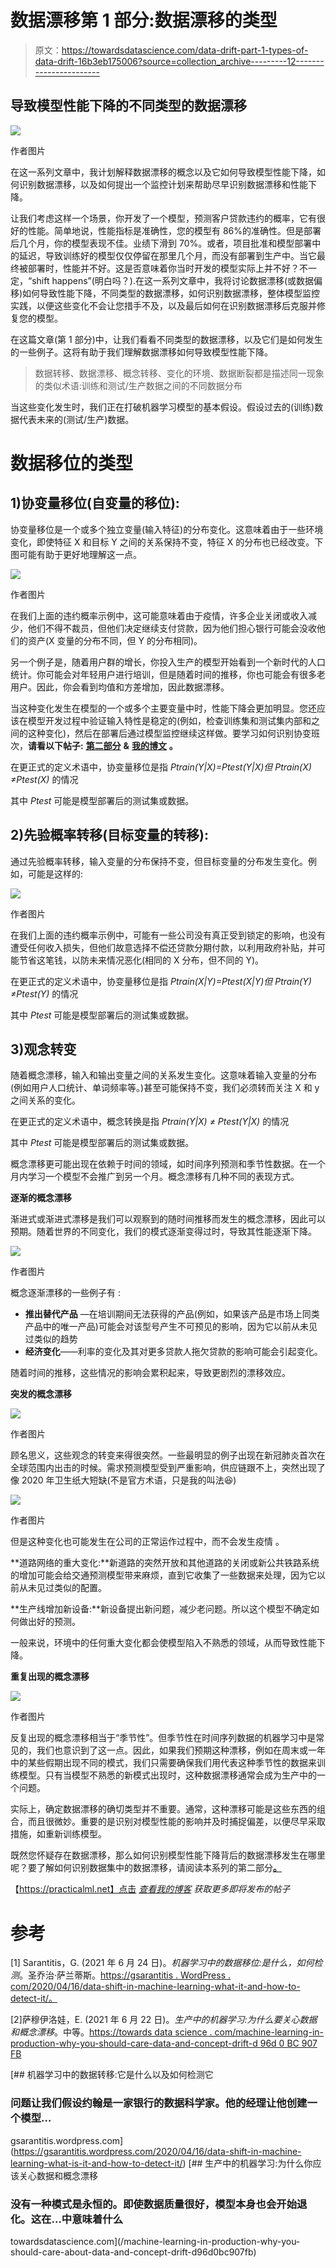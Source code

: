 # 数据漂移第 1 部分:数据漂移的类型

> 原文：<https://towardsdatascience.com/data-drift-part-1-types-of-data-drift-16b3eb175006?source=collection_archive---------12----------------------->

## 导致模型性能下降的不同类型的数据漂移

![](img/553cedbae91086bb0e4d7a340371c81b.png)

作者图片

在这一系列文章中，我计划解释数据漂移的概念以及它如何导致模型性能下降，如何识别数据漂移，以及如何提出一个监控计划来帮助尽早识别数据漂移和性能下降。

让我们考虑这样一个场景，你开发了一个模型，预测客户贷款违约的概率，它有很好的性能。简单地说，性能指标是准确性，您的模型有 86%的准确性。但是部署后几个月，你的模型表现不佳。业绩下滑到 70%。或者，项目批准和模型部署中的延迟，导致训练好的模型仅仅停留在那里几个月，而没有部署到生产中。当它最终被部署时，性能并不好。这是否意味着你当时开发的模型实际上并不好？不一定，“shift happens”(明白吗？).在这一系列文章中，我将讨论数据漂移(或数据偏移)如何导致性能下降，不同类型的数据漂移，如何识别数据漂移，整体模型监控实践，以便这些变化不会让您措手不及，以及最后如何在识别数据漂移后克服并修复您的模型。

在这篇文章(第 1 部分)中，让我们看看不同类型的数据漂移，以及它们是如何发生的一些例子。这将有助于我们理解数据漂移如何导致模型性能下降。

> 数据转移、数据漂移、概念转移、变化的环境、数据断裂都是描述同一现象的类似术语:训练和测试/生产数据之间的不同数据分布

当这些变化发生时，我们正在打破机器学习模型的基本假设。假设过去的(训练)数据代表未来的(测试/生产)数据。

# 数据移位的类型

## 1)协变量移位(自变量的移位):

协变量移位是一个或多个独立变量(输入特征)的分布变化。这意味着由于一些环境变化，即使特征 X 和目标 Y 之间的关系保持不变，特征 X 的分布也已经改变。下图可能有助于更好地理解这一点。

![](img/922b5364c54c2ae31e33cf7ed099aa11.png)

作者图片

在我们上面的违约概率示例中，这可能意味着由于疫情，许多企业关闭或收入减少，他们不得不裁员，但他们决定继续支付贷款，因为他们担心银行可能会没收他们的资产(X 变量的分布不同，但 Y 的分布相同)。

另一个例子是，随着用户群的增长，你投入生产的模型开始看到一个新时代的人口统计。你可能会对年轻用户进行培训，但是随着时间的推移，你也可能会有很多老用户。因此，你会看到均值和方差增加，因此数据漂移。

当这种变化发生在模型的一个或多个主要变量中时，性能下降会更加明显。您还应该在模型开发过程中验证输入特性是稳定的(例如，检查训练集和测试集内部和之间的这种变化)，然后在部署后通过模型监控继续这样做。要学习如何识别协变班次，**请看以下帖子:** [**第二部分**](https://medium.com/@numal.jayawardena/data-drift-part-2-how-to-detect-data-drift-1f8bfa1a893e) **&** [**我的博文**](https://practicalml.net/Data-Drift-Code-Examples/) **。**

在更正式的定义术语中，协变量移位是指 *Ptrain(Y|X)=Ptest(Y|X)但 Ptrain(X) ≠Ptest(X)* 的情况

其中 *Ptest* 可能是模型部署后的测试集或数据。

## 2)先验概率转移(目标变量的转移):

通过先验概率转移，输入变量的分布保持不变，但目标变量的分布发生变化。例如，可能是这样的:

![](img/4112bf8d1dc9d2715f5bcab95ade56e5.png)

作者图片

在我们上面的违约概率示例中，可能有一些公司没有真正受到锁定的影响，也没有遭受任何收入损失，但他们故意选择不偿还贷款分期付款，以利用政府补贴，并可能节省这笔钱，以防未来情况恶化(相同的 X 分布，但不同的 Y)。

在更正式的定义术语中，协变量移位是指 *Ptrain(X|Y)=Ptest(X|Y)但 Ptrain(Y) ≠Ptest(Y)* 的情况

其中 *Ptest* 可能是模型部署后的测试集或数据。

## 3)观念转变

随着概念漂移，输入和输出变量之间的关系发生变化。这意味着输入变量的分布(例如用户人口统计、单词频率等。)甚至可能保持不变，我们必须转而关注 X 和 y 之间关系的变化。

在更正式的定义术语中，概念转换是指 *Ptrain(Y|X) ≠ Ptest(Y|X)* 的情况

其中 *Ptest* 可能是模型部署后的测试集或数据。

概念漂移更可能出现在依赖于时间的领域，如时间序列预测和季节性数据。在一个月内学习一个模型不会推广到另一个月。概念漂移有几种不同的表现方式。

**逐渐的概念漂移**

渐进式或渐进式漂移是我们可以观察到的随时间推移而发生的概念漂移，因此可以预期。随着世界的不同变化，我们的模式逐渐变得过时，导致其性能逐渐下降。

![](img/2b1975040335f74cb26bd940d898bcca.png)

作者图片

概念逐渐漂移的一些例子有 [](/machine-learning-in-production-why-you-should-care-about-data-and-concept-drift-d96d0bc907fb) :

*   **推出替代产品** —在培训期间无法获得的产品(例如，如果该产品是市场上同类产品中的唯一产品)可能会对该型号产生不可预见的影响，因为它以前从未见过类似的趋势
*   **经济变化**——利率的变化及其对更多贷款人拖欠贷款的影响可能会引起变化。

随着时间的推移，这些情况的影响会累积起来，导致更剧烈的漂移效应。

**突发的概念漂移**

![](img/cd187fe02863e635fa25625eea93e581.png)

作者图片

顾名思义，这些观念的转变来得很突然。一些最明显的例子出现在新冠肺炎首次在全球范围内出击的时候。需求预测模型受到严重影响，供应链跟不上，突然出现了像 2020 年卫生纸大短缺(不是官方术语，只是我的叫法😆)

![](img/45af46c9f20a25a71ee2084f8db317f4.png)

作者图片

但是这种变化也可能发生在公司的正常运作过程中，而不会发生疫情 [](/machine-learning-in-production-why-you-should-care-about-data-and-concept-drift-d96d0bc907fb) 。

**道路网络的重大变化:**新道路的突然开放和其他道路的关闭或新公共铁路系统的增加可能会给交通预测模型带来麻烦，直到它收集了一些数据来处理，因为它以前从未见过类似的配置。

**生产线增加新设备:**新设备提出新问题，减少老问题。所以这个模型不确定如何做出好的预测。

一般来说，环境中的任何重大变化都会使模型陷入不熟悉的领域，从而导致性能下降。

**重复出现的概念漂移**

![](img/9f2447ba270a42b5c3f6f0e59b1c242b.png)

作者图片

反复出现的概念漂移相当于“季节性”。但季节性在时间序列数据的机器学习中是常见的，我们也意识到了这一点。因此，如果我们预期这种漂移，例如在周末或一年中的某些假期出现不同的模式，我们只需要确保我们用代表这种季节性的数据来训练模型。只有当模型不熟悉的新模式出现时，这种数据漂移通常会成为生产中的一个问题。

实际上，确定数据漂移的确切类型并不重要。通常，这种漂移可能是这些东西的组合，而且很微妙。重要的是识别对模型性能的影响并及时捕捉偏差，以便尽早采取措施，如重新训练模型。

既然您怀疑存在数据漂移，那么如何识别模型性能下降背后的数据漂移发生在哪里呢？要了解如何识别数据集中的数据漂移，请阅读本系列的第二部分[**。**](https://medium.com/@numal.jayawardena/data-drift-part-2-how-to-detect-data-drift-1f8bfa1a893e)

【https://practicalml.net】点击 [*查看我的博客*](https://practicalml.net) *获取更多即将发布的帖子*

# 参考

[1] Sarantitis，G. (2021 年 6 月 24 日)。*机器学习中的数据移位:是什么，如何检测*。圣乔治·萨兰蒂斯。[https://gsarantitis . WordPress . com/2020/04/16/data-shift-in-machine-learning-what-it-and-how-to-detect-it/。](https://gsarantitis.wordpress.com/2020/04/16/data-shift-in-machine-learning-what-is-it-and-how-to-detect-it/.)

[2]萨穆伊洛娃，E. (2021 年 6 月 22 日)。*生产中的机器学习:为什么要关心数据和概念漂移*。中等。[https://towards data science . com/machine-learning-in-production-why-you-should-care-data-and-concept-drift-d 96d 0 BC 907 FB](/machine-learning-in-production-why-you-should-care-about-data-and-concept-drift-d96d0bc907fb)

[](https://gsarantitis.wordpress.com/2020/04/16/data-shift-in-machine-learning-what-is-it-and-how-to-detect-it/) [## 机器学习中的数据转移:它是什么以及如何检测它

### 问题让我们假设约翰是一家银行的数据科学家。他的经理让他创建一个模型…

gsarantitis.wordpress.com](https://gsarantitis.wordpress.com/2020/04/16/data-shift-in-machine-learning-what-is-it-and-how-to-detect-it/) [](/machine-learning-in-production-why-you-should-care-about-data-and-concept-drift-d96d0bc907fb) [## 生产中的机器学习:为什么你应该关心数据和概念漂移

### 没有一种模式是永恒的。即使数据质量很好，模型本身也会开始退化。这在…中意味着什么

towardsdatascience.com](/machine-learning-in-production-why-you-should-care-about-data-and-concept-drift-d96d0bc907fb)